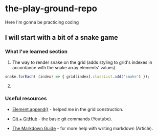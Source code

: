 # the-play-ground-repo

Here I'm gonna be practicing coding

## I will start with a bit of a snake game

### What I've learned section

1) The way to render snake on the grid (adds styling to grid's indexes in accordance with the snake array elements' values)
```js
snake.forEach( (index) => { grid[index].classList.add('snake') });
```

2)


### Useful resources

- [Element.append()](https://developer.mozilla.org/ru/docs/Web/API/Element/append) - helped me in the grid construction.

- [Git + GitHub](https://www.youtube.com/watch?v=RGOj5yH7evk) - the basic git commands (Youtube).
- [The Markdown Guide](https://www.markdownguide.org/) - for more help with writing markdown (Article).
